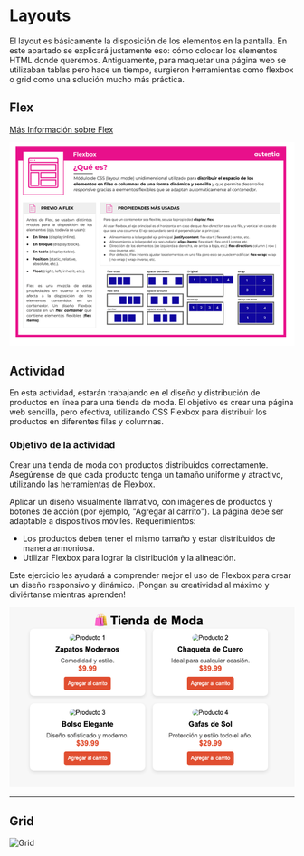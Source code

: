 # Layouts
El layout es básicamente la disposición de los elementos en la pantalla. En este apartado se explicará justamente eso: cómo colocar los elementos HTML donde queremos. Antiguamente, para maquetar una página web se utilizaban tablas pero hace un tiempo, surgieron herramientas como flexbox o grid como una solución mucho más práctica.

## Flex
[Más Información sobre Flex](https://css-tricks.com/snippets/css/a-guide-to-flexbox/)

![Flex](../../x-assets/UF1841/flex.png)

## Actividad
En esta actividad, estarán trabajando en el diseño y distribución de productos en línea para una tienda de moda. El objetivo es crear una página web sencilla, pero efectiva, utilizando CSS Flexbox para distribuir los productos en diferentes filas y columnas.

### Objetivo de la actividad

Crear una tienda de moda con productos distribuidos correctamente.
Asegúrense de que cada producto tenga un tamaño uniforme y atractivo, utilizando las herramientas de Flexbox.

Aplicar un diseño visualmente llamativo, con imágenes de productos y botones de acción (por ejemplo, "Agregar al carrito").
La página debe ser adaptable a dispositivos móviles.
Requerimientos:
- Los productos deben tener el mismo tamaño y estar distribuidos de manera armoniosa.
- Utilizar Flexbox para lograr la distribución y la alineación.

Este ejercicio les ayudará a comprender mejor el uso de Flexbox para crear un diseño responsivo y dinámico. ¡Pongan su creatividad al máximo y diviértanse mientras aprenden!



![Flex Actividad](../../x-assets/UF1841/flex.actividad.png)

---

## Grid
![Grid](https://css-tricks.com/snippets/css/complete-guide-grid/)
